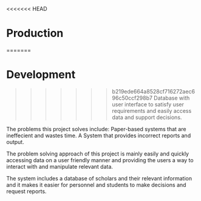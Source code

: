 <<<<<<< HEAD
# Production
=======
# Development
>>>>>>> b219ede664a8528cf716272aec696c50ccf298b7
Database with user interface to satisfy user requirements and easily access data and support decisions. 

The problems this project solves include:
Paper-based systems that are ineffecient and wastes time.
A System that provides incorrect reports and output.

The problem solving approach of this project is mainly easily and quickly accessing data on a user friendly manner
and providing the users a way to interact with and manipulate relevant data.

The system includes a database of scholars and their relevant information and it makes it easier for personnel and students
to make decisions and request reports.   